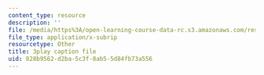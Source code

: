 ```yaml
---
content_type: resource
description: ''
file: /media/https%3A/open-learning-course-data-rc.s3.amazonaws.com/res-ec-001-exploring-fairness-in-machine-learning-for-international-development-spring-2020/828b9562d2ba5c3f8ab55d84fb73a556_zrB6pocJSI8.vtt
file_type: application/x-subrip
resourcetype: Other
title: 3play caption file
uid: 828b9562-d2ba-5c3f-8ab5-5d84fb73a556
---
```

